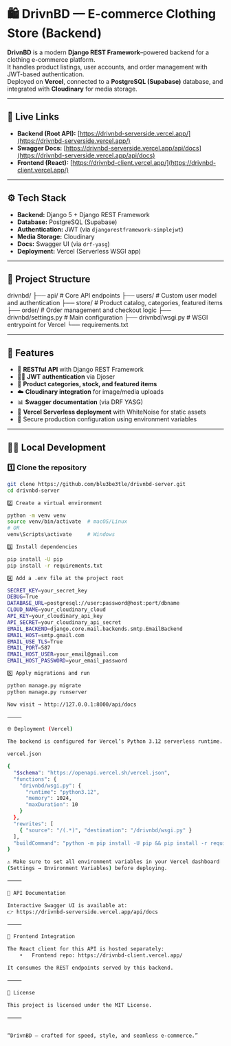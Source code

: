 # 🛍️ DrivnBD — E-commerce Clothing Store (Backend)

**DrivnBD** is a modern **Django REST Framework**–powered backend for a clothing e-commerce platform.  
It handles product listings, user accounts, and order management with JWT-based authentication.  
Deployed on **Vercel**, connected to a **PostgreSQL (Supabase)** database, and integrated with **Cloudinary** for media storage.

---

## 🚀 Live Links

- **Backend (Root API):** [https://drivnbd-serverside.vercel.app/](https://drivnbd-serverside.vercel.app/)
- **Swagger Docs:** [https://drivnbd-serverside.vercel.app/api/docs](https://drivnbd-serverside.vercel.app/api/docs)
- **Frontend (React):** [https://drivnbd-client.vercel.app/](https://drivnbd-client.vercel.app/)

---

## ⚙️ Tech Stack

- **Backend:** Django 5 + Django REST Framework  
- **Database:** PostgreSQL (Supabase)  
- **Authentication:** JWT (via `djangorestframework-simplejwt`)  
- **Media Storage:** Cloudinary  
- **Docs:** Swagger UI (via `drf-yasg`)  
- **Deployment:** Vercel (Serverless WSGI app)

---

## 📂 Project Structure

drivnbd/
├── api/                # Core API endpoints
├── users/              # Custom user model and authentication
├── store/              # Product catalog, categories, featured items
├── order/              # Order management and checkout logic
├── drivnbd/settings.py # Main configuration
├── drivnbd/wsgi.py     # WSGI entrypoint for Vercel
└── requirements.txt

---

## 🧰 Features

- 🧾 **RESTful API** with Django REST Framework  
- 🧑‍💼 **JWT authentication** via Djoser  
- 🧺 **Product categories, stock, and featured items**  
- ☁️ **Cloudinary integration** for image/media uploads  
- 📊 **Swagger documentation** (via DRF YASG)  
- 🧱 **Vercel Serverless deployment** with WhiteNoise for static assets  
- 🔐 Secure production configuration using environment variables

---

## 🧑‍💻 Local Development

### 1️⃣ Clone the repository
```bash
git clone https://github.com/blu3be3tle/drivnbd-server.git
cd drivnbd-server

2️⃣ Create a virtual environment

python -m venv venv
source venv/bin/activate  # macOS/Linux
# OR
venv\Scripts\activate     # Windows

3️⃣ Install dependencies

pip install -U pip
pip install -r requirements.txt

4️⃣ Add a .env file at the project root

SECRET_KEY=your_secret_key
DEBUG=True
DATABASE_URL=postgresql://user:password@host:port/dbname
CLOUD_NAME=your_cloudinary_cloud
API_KEY=your_cloudinary_api_key
API_SECRET=your_cloudinary_api_secret
EMAIL_BACKEND=django.core.mail.backends.smtp.EmailBackend
EMAIL_HOST=smtp.gmail.com
EMAIL_USE_TLS=True
EMAIL_PORT=587
EMAIL_HOST_USER=your_email@gmail.com
EMAIL_HOST_PASSWORD=your_email_password

5️⃣ Apply migrations and run

python manage.py migrate
python manage.py runserver

Now visit → http://127.0.0.1:8000/api/docs

⸻

🌐 Deployment (Vercel)

The backend is configured for Vercel’s Python 3.12 serverless runtime.

vercel.json

{
  "$schema": "https://openapi.vercel.sh/vercel.json",
  "functions": {
    "drivnbd/wsgi.py": {
      "runtime": "python3.12",
      "memory": 1024,
      "maxDuration": 10
    }
  },
  "rewrites": [
    { "source": "/(.*)", "destination": "/drivnbd/wsgi.py" }
  ],
  "buildCommand": "python -m pip install -U pip && pip install -r requirements.txt && python manage.py collectstatic --noinput"
}

⚠️ Make sure to set all environment variables in your Vercel dashboard
(Settings → Environment Variables) before deploying.

⸻

📸 API Documentation

Interactive Swagger UI is available at:
👉 https://drivnbd-serverside.vercel.app/api/docs

⸻

🤝 Frontend Integration

The React client for this API is hosted separately:
	•	Frontend repo: https://drivnbd-client.vercel.app/

It consumes the REST endpoints served by this backend.

⸻

🧾 License

This project is licensed under the MIT License.

⸻


“DrivnBD — crafted for speed, style, and seamless e-commerce.”
